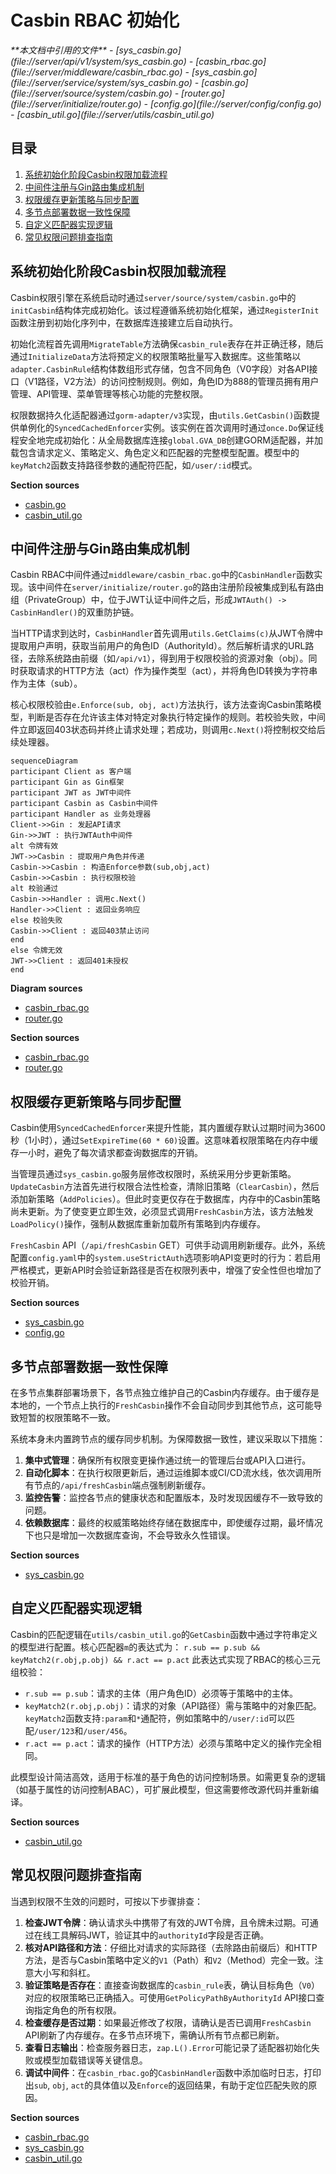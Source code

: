 # Casbin RBAC 初始化

<cite>
**本文档中引用的文件**
- [sys_casbin.go](file://server/api/v1/system/sys_casbin.go)
- [casbin_rbac.go](file://server/middleware/casbin_rbac.go)
- [sys_casbin.go](file://server/service/system/sys_casbin.go)
- [casbin.go](file://server/source/system/casbin.go)
- [router.go](file://server/initialize/router.go)
- [config.go](file://server/config/config.go)
- [casbin_util.go](file://server/utils/casbin_util.go)
</cite>

## 目录
1. [系统初始化阶段Casbin权限加载流程](#系统初始化阶段casbin权限加载流程)
2. [中间件注册与Gin路由集成机制](#中间件注册与gin路由集成机制)
3. [权限缓存更新策略与同步配置](#权限缓存更新策略与同步配置)
4. [多节点部署数据一致性保障](#多节点部署数据一致性保障)
5. [自定义匹配器实现逻辑](#自定义匹配器实现逻辑)
6. [常见权限问题排查指南](#常见权限问题排查指南)

## 系统初始化阶段Casbin权限加载流程

Casbin权限引擎在系统启动时通过`server/source/system/casbin.go`中的`initCasbin`结构体完成初始化。该过程遵循系统初始化框架，通过`RegisterInit`函数注册到初始化序列中，在数据库连接建立后自动执行。

初始化流程首先调用`MigrateTable`方法确保`casbin_rule`表存在并正确迁移，随后通过`InitializeData`方法将预定义的权限策略批量写入数据库。这些策略以`adapter.CasbinRule`结构体数组形式存储，包含不同角色（V0字段）对各API接口（V1路径，V2方法）的访问控制规则。例如，角色ID为888的管理员拥有用户管理、API管理、菜单管理等核心功能的完整权限。

权限数据持久化适配器通过`gorm-adapter/v3`实现，由`utils.GetCasbin()`函数提供单例化的`SyncedCachedEnforcer`实例。该实例在首次调用时通过`once.Do`保证线程安全地完成初始化：从全局数据库连接`global.GVA_DB`创建GORM适配器，并加载包含请求定义、策略定义、角色定义和匹配器的完整模型配置。模型中的`keyMatch2`函数支持路径参数的通配符匹配，如`/user/:id`模式。

**Section sources**
- [casbin.go](file://server/source/system/casbin.go#L0-L303)
- [casbin_util.go](file://server/utils/casbin_util.go#L18-L51)

## 中间件注册与Gin路由集成机制

Casbin RBAC中间件通过`middleware/casbin_rbac.go`中的`CasbinHandler`函数实现。该中间件在`server/initialize/router.go`的路由注册阶段被集成到私有路由组（PrivateGroup）中，位于JWT认证中间件之后，形成`JWTAuth() -> CasbinHandler()`的双重防护链。

当HTTP请求到达时，`CasbinHandler`首先调用`utils.GetClaims(c)`从JWT令牌中提取用户声明，获取当前用户的角色ID（AuthorityId）。然后解析请求的URL路径，去除系统路由前缀（如`/api/v1`），得到用于权限校验的资源对象（obj）。同时获取请求的HTTP方法（act）作为操作类型（act），并将角色ID转换为字符串作为主体（sub）。

核心权限校验由`e.Enforce(sub, obj, act)`方法执行，该方法查询Casbin策略模型，判断是否存在允许该主体对特定对象执行特定操作的规则。若校验失败，中间件立即返回403状态码并终止请求处理；若成功，则调用`c.Next()`将控制权交给后续处理器。

```mermaid
sequenceDiagram
participant Client as 客户端
participant Gin as Gin框架
participant JWT as JWT中间件
participant Casbin as Casbin中间件
participant Handler as 业务处理器
Client->>Gin : 发起API请求
Gin->>JWT : 执行JWTAuth中间件
alt 令牌有效
JWT->>Casbin : 提取用户角色并传递
Casbin->>Casbin : 构造Enforce参数(sub,obj,act)
Casbin->>Casbin : 执行权限校验
alt 校验通过
Casbin->>Handler : 调用c.Next()
Handler->>Client : 返回业务响应
else 校验失败
Casbin->>Client : 返回403禁止访问
end
else 令牌无效
JWT->>Client : 返回401未授权
end
```

**Diagram sources**
- [casbin_rbac.go](file://server/middleware/casbin_rbac.go#L0-L33)
- [router.go](file://server/initialize/router.go#L105-L122)

**Section sources**
- [casbin_rbac.go](file://server/middleware/casbin_rbac.go#L0-L33)
- [router.go](file://server/initialize/router.go#L105-L122)

## 权限缓存更新策略与同步配置

Casbin使用`SyncedCachedEnforcer`来提升性能，其内置缓存默认过期时间为3600秒（1小时），通过`SetExpireTime(60 * 60)`设置。这意味着权限策略在内存中缓存一小时，避免了每次请求都查询数据库的开销。

当管理员通过`sys_casbin.go`服务层修改权限时，系统采用分步更新策略。`UpdateCasbin`方法首先进行权限合法性检查，清除旧策略（`ClearCasbin`），然后添加新策略（`AddPolicies`）。但此时变更仅存在于数据库，内存中的Casbin策略尚未更新。为了使变更立即生效，必须显式调用`FreshCasbin`方法，该方法触发`LoadPolicy()`操作，强制从数据库重新加载所有策略到内存缓存。

`FreshCasbin` API（`/api/freshCasbin` GET）可供手动调用刷新缓存。此外，系统配置`config.yaml`中的`system.useStrictAuth`选项影响API变更时的行为：若启用严格模式，更新API时会验证新路径是否在权限列表中，增强了安全性但也增加了校验开销。

**Section sources**
- [sys_casbin.go](file://server/service/system/sys_casbin.go#L141-L172)
- [config.go](file://server/config/config.go#L0-L40)

## 多节点部署数据一致性保障

在多节点集群部署场景下，各节点独立维护自己的Casbin内存缓存。由于缓存是本地的，一个节点上执行的`FreshCasbin`操作不会自动同步到其他节点，这可能导致短暂的权限策略不一致。

系统本身未内置跨节点的缓存同步机制。为保障数据一致性，建议采取以下措施：
1. **集中式管理**：确保所有权限变更操作通过统一的管理后台或API入口进行。
2. **自动化脚本**：在执行权限更新后，通过运维脚本或CI/CD流水线，依次调用所有节点的`/api/freshCasbin`端点强制刷新缓存。
3. **监控告警**：监控各节点的健康状态和配置版本，及时发现因缓存不一致导致的问题。
4. **依赖数据库**：最终的权威策略始终存储在数据库中，即使缓存过期，最坏情况下也只是增加一次数据库查询，不会导致永久性错误。

**Section sources**
- [sys_casbin.go](file://server/service/system/sys_casbin.go#L170-L172)

## 自定义匹配器实现逻辑

Casbin的匹配逻辑在`utils/casbin_util.go`的`GetCasbin`函数中通过字符串定义的模型进行配置。核心匹配器`m`的表达式为：
`r.sub == p.sub && keyMatch2(r.obj,p.obj) && r.act == p.act`
此表达式实现了RBAC的核心三元组校验：
- `r.sub == p.sub`：请求的主体（用户角色ID）必须等于策略中的主体。
- `keyMatch2(r.obj,p.obj)`：请求的对象（API路径）需与策略中的对象匹配。`keyMatch2`函数支持`:param`和`*`通配符，例如策略中的`/user/:id`可以匹配`/user/123`和`/user/456`。
- `r.act == p.act`：请求的操作（HTTP方法）必须与策略中定义的操作完全相同。

此模型设计简洁高效，适用于标准的基于角色的访问控制场景。如需更复杂的逻辑（如基于属性的访问控制ABAC），可扩展此模型，但这需要修改源代码并重新编译。

**Section sources**
- [casbin_util.go](file://server/utils/casbin_util.go#L18-L51)

## 常见权限问题排查指南

当遇到权限不生效的问题时，可按以下步骤排查：

1.  **检查JWT令牌**：确认请求头中携带了有效的JWT令牌，且令牌未过期。可通过在线工具解码JWT，验证其中的`authorityId`字段是否正确。
2.  **核对API路径和方法**：仔细比对请求的实际路径（去除路由前缀后）和HTTP方法，是否与Casbin策略中定义的`V1`（Path）和`V2`（Method）完全一致。注意大小写和斜杠。
3.  **验证策略是否存在**：直接查询数据库的`casbin_rule`表，确认目标角色（`V0`）对应的权限策略已正确插入。可使用`GetPolicyPathByAuthorityId` API接口查询指定角色的所有权限。
4.  **检查缓存是否过期**：如果最近修改了权限，请确认是否已调用`FreshCasbin` API刷新了内存缓存。在多节点环境下，需确认所有节点都已刷新。
5.  **查看日志输出**：检查服务器日志，`zap.L().Error`可能记录了适配器初始化失败或模型加载错误等关键信息。
6.  **调试中间件**：在`casbin_rbac.go`的`CasbinHandler`函数中添加临时日志，打印出`sub`, `obj`, `act`的具体值以及`Enforce`的返回结果，有助于定位匹配失败的原因。

**Section sources**
- [casbin_rbac.go](file://server/middleware/casbin_rbac.go#L0-L33)
- [sys_casbin.go](file://server/service/system/sys_casbin.go#L170-L172)
- [casbin_util.go](file://server/utils/casbin_util.go#L18-L51)